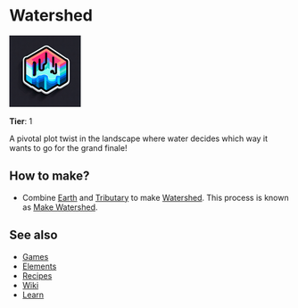 # Watershed

![](../images/item.watershed.png)

**Tier**: 1

A pivotal plot twist in the landscape where water decides which way it wants to go for the grand finale!

## How to make?

* Combine [Earth](/wiki/elements/earth) and [Tributary](/wiki/elements/tributary) to make [Watershed](/wiki/elements/watershed). This process is known as [Make Watershed](/wiki/recipes/make-watershed).

## See also

* [Games](/wiki/games)
* [Elements](/wiki/elements)
* [Recipes](/wiki/recipes)
* [Wiki](/wiki/index)
* [Learn](/learn/index)